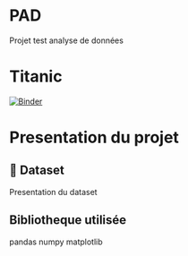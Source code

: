 # PAD
Projet test analyse de données
# Titanic
[![Binder](https://mybinder.org/badge_logo.svg)](https://mybinder.org/v2/gh/MariamaFofana/PAD/main?labpath=index.ipynb)
# Presentation du projet
## :file_folder: Dataset
Presentation du dataset
## Bibliotheque utilisée
pandas 
numpy
matplotlib



